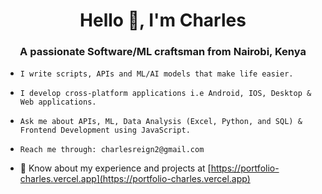<h1 align="center">Hello 👋, I'm Charles </h1>
<h3 align="center">A passionate Software/ML craftsman from Nairobi, Kenya</h3>

- ```
  I write scripts, APIs and ML/AI models that make life easier.
  ```
  
- ```
  I develop cross-platform applications i.e Android, IOS, Desktop & Web applications.
  ```
  
- ```
  Ask me about APIs, ML, Data Analysis (Excel, Python, and SQL) & Frontend Development using JavaScript.
  ```
  
- ```
  Reach me through: charlesreign2@gmail.com
  ```
  
- 📄 Know about my experience and projects at [https://portfolio-charles.vercel.app](https://portfolio-charles.vercel.app)
